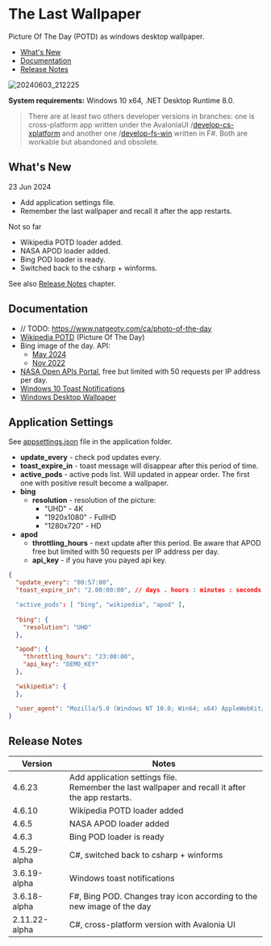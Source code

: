 # The Last Wallpaper

Picture Of The Day (POTD) as windows desktop wallpaper.

- [What's New](#whats-new)
- [Documentation](#documentation)
- [Release Notes](#release-notes)

![20240603_212225](https://github.com/nikvoronin/LastWallpaper/assets/11328666/921585aa-f489-43e6-b084-7f5db9006428)

__System requirements:__ Windows 10 x64, .NET Desktop Runtime 8.0.

> There are at least two others developer versions in branches: one is cross-platform app written under the AvaloniaUI /[develop-cs-xplatform](https://github.com/nikvoronin/LastWallpaper/tree/develop-cs-xplatform) and another one /[develop-fs-win](https://github.com/nikvoronin/LastWallpaper/tree/develop-fs-win) written in F#. Both are workable but abandoned and obsolete.

## What's New

23 Jun 2024

- Add application settings file.
- Remember the last wallpaper and recall it after the app restarts.

Not so far

- Wikipedia POTD loader added.
- NASA APOD loader added.
- Bing POD loader is ready.
- Switched back to the csharp + winforms.

See also [Release Notes](#release-notes) chapter.

## Documentation

- // TODO: https://www.natgeotv.com/ca/photo-of-the-day
- [Wikipedia POTD](/docs/wikipedia_jun-2024.md) (Picture Of The Day)
- Bing image of the day. API:
    - [May 2024](/docs/bing_may-2024.md)
    - [Nov 2022](/docs/bing_nov-2022.md)
- [NASA Open APIs Portal](https://api.nasa.gov/), free but limited with 50 requests per IP address per day.
- [Windows 10 Toast Notifications](/docs/win10_toast_notifications.md)
- [Windows Desktop Wallpaper](/docs/windows_desktop_wallpaper.md)

## Application Settings

See [appsettings.json](https://github.com/nikvoronin/LastWallpaper/blob/main/LastWallpaper/appsettings.json) file in the application folder.

- __update_every__ - check pod updates every.
- __toast_expire_in__ - toast message will disappear after this period of time.
- __active_pods__ - active pods list. Will updated in appear order. The first one with positive result become a wallpaper.
- __bing__
    - __resolution__ - resolution of the picture:
        - "UHD" - 4K
        - "1920x1080" - FullHD
        - "1280x720" - HD
- __apod__
    - __throttling_hours__ - next update after this period. Be aware that APOD free but limited with 50 requests per IP address per day.
    - __api_key__ - if you have you payed api key.

```json
{
  "update_every": "00:57:00",
  "toast_expire_in": "2.00:00:00", // days . hours : minutes : seconds

  "active_pods": [ "bing", "wikipedia", "apod" ],
  
  "bing": {
    "resolution": "UHD"
  },

  "apod": {
    "throttling_hours": "23:00:00",
    "api_key": "DEMO_KEY"
  },

  "wikipedia": {
  },

  "user_agent": "Mozilla/5.0 (Windows NT 10.0; Win64; x64) AppleWebKit/537.36 (KHTML, like Gecko) Chrome/126.0.0.0 Safari/537.36"
}
```

## Release Notes

| Version       | Notes                                                                 |
| ------------- | --------------------------------------------------------------------- |
| 4.6.23        | Add application settings file.<br/>Remember the last wallpaper and recall it after the app restarts.                                        |
| 4.6.10        | Wikipedia POTD loader added                                           |
| 4.6.5         | NASA APOD loader added                                                |
| 4.6.3         | Bing POD loader is ready                                              |
| 4.5.29-alpha  | C#, switched back to csharp + winforms                                |
| 3.6.19-alpha  | Windows toast notifications                                           |
| 3.6.18-alpha  | F#, Bing POD. Changes tray icon according to the new image of the day |
| 2.11.22-alpha | C#, cross-platform version with Avalonia UI                           |
